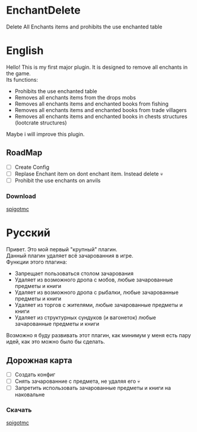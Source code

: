 # EnchantDelete
Delete All Enchants items and prohibits the use enchanted table
# English
Hello! This is my first major plugin.
It is designed to remove all enchants in the game.    
Its functions:    
- Prohibits the use enchanted table
- Removes all enchants items from the drops mobs
- Removes all enchants items and enchanted books from fishing
- Removes all enchants items and enchanted books from trade villagers
- Removes all enchants items and enchanted books in chests structures (lootcrate structures) 

Maybe i will improve this plugin.

## RoadMap
- [ ] Create Config
- [ ] Replase Enchant item on dont enchant item. Instead delete :skull: 
- [ ] Prohibit the use enchants on anvils    
### Download
[spigotmc](https://www.spigotmc.org/resources/enchantdelete.106135/)
# Русский
Привет. Это мой первый "крупный" плагин.    
Данный плагин удаляет всё зачарованния в игре.    
Функции этого плагина:
- Запрещает пользоваться столом зачарования
- Удаляет из возможного дропа с мобов, любые зачарованные предметы и книги
- Удаляет из возможного дропа с рыбалки, любые зачарованные предметы и книги
- Удаляет из торгов с жителями, любые зачарованные предметы и книги
- Удаляет из структурных сундуков (и вагонеток) любые зачарованные предметы и книги  

Возможно я буду развивать этот плагин, как минимум у меня есть пару идей, как это можно было бы сделать.    
## Дорожная карта
- [ ] Создать конфиг
- [ ] Снять зачарованние с предмета, не удаляя его :skull:
- [ ] Запретить использовать зачарованные предметы и книги на наковальне    
### Скачать
[spigotmc](https://www.spigotmc.org/resources/enchantdelete.106135/)
